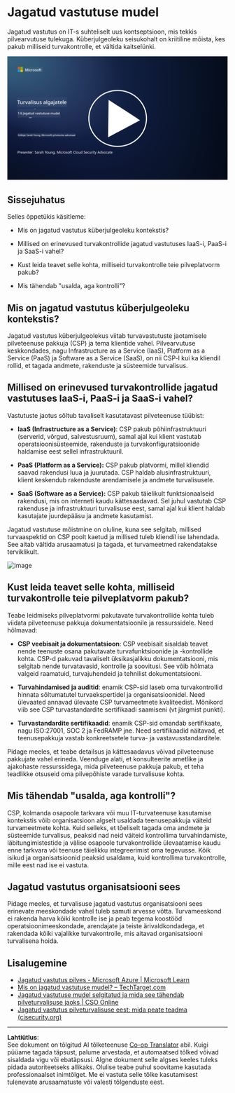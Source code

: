<!--
CO_OP_TRANSLATOR_METADATA:
{
  "original_hash": "a48db640d80c786b928ca178c414f084",
  "translation_date": "2025-10-11T11:25:01+00:00",
  "source_file": "1.6 Shared responsibility model.md",
  "language_code": "et"
}
-->
# Jagatud vastutuse mudel

Jagatud vastutus on IT-s suhteliselt uus kontseptsioon, mis tekkis pilvearvutuse tulekuga. Küberjulgeoleku seisukohalt on kriitiline mõista, kes pakub milliseid turvakontrolle, et vältida kaitselünki.

[![Vaata videot](../../translated_images/1-6_placeholder.e5f314ee81b946d2e99745a3aa36e96432cc432ceaf4b20df35aa84d62ce2408.et.png)](https://learn-video.azurefd.net/vod/player?id=20bf114b-e90d-428e-ae62-81aa9e9a7175)

## Sissejuhatus

Selles õppetükis käsitleme:

 - Mis on jagatud vastutus küberjulgeoleku kontekstis?
   
 - Millised on erinevused turvakontrollide jagatud vastutuses IaaS-i, PaaS-i ja SaaS-i vahel?

 - Kust leida teavet selle kohta, milliseid turvakontrolle teie pilveplatvorm pakub?

 - Mis tähendab "usalda, aga kontrolli"?

## Mis on jagatud vastutus küberjulgeoleku kontekstis?

Jagatud vastutus küberjulgeolekus viitab turvavastutuste jaotamisele pilveteenuse pakkuja (CSP) ja tema klientide vahel. Pilvearvutuse keskkondades, nagu Infrastructure as a Service (IaaS), Platform as a Service (PaaS) ja Software as a Service (SaaS), on nii CSP-l kui ka kliendil rollid, et tagada andmete, rakenduste ja süsteemide turvalisus.

## Millised on erinevused turvakontrollide jagatud vastutuses IaaS-i, PaaS-i ja SaaS-i vahel?

Vastutuste jaotus sõltub tavaliselt kasutatavast pilveteenuse tüübist:

 - **IaaS (Infrastructure as a Service)**: CSP pakub põhiinfrastruktuuri (serverid, võrgud, salvestusruum), samal ajal kui klient vastutab operatsioonisüsteemide, rakenduste ja turvakonfiguratsioonide haldamise eest sellel infrastruktuuril.
   
 - **PaaS (Platform as a Service):** CSP pakub platvormi, millel kliendid saavad rakendusi luua ja juurutada. CSP haldab alusinfrastruktuuri, klient keskendub rakenduste arendamisele ja andmete turvalisusele.

 - **SaaS (Software as a Service):** CSP pakub täielikult funktsionaalseid rakendusi, mis on interneti kaudu kättesaadavad. Sel juhul vastutab CSP rakenduse ja infrastruktuuri turvalisuse eest, samal ajal kui klient haldab kasutajate juurdepääsu ja andmete kasutamist.

Jagatud vastutuse mõistmine on oluline, kuna see selgitab, millised turvaaspektid on CSP poolt kaetud ja millised tuleb kliendil ise lahendada. See aitab vältida arusaamatusi ja tagada, et turvameetmed rakendatakse terviklikult.

![image](https://github.com/microsoft/Security-101/assets/139931591/7229a633-ec03-44d3-aa74-6c9810f5c47b)

## Kust leida teavet selle kohta, milliseid turvakontrolle teie pilveplatvorm pakub?

Teabe leidmiseks pilveplatvormi pakutavate turvakontrollide kohta tuleb viidata pilveteenuse pakkuja dokumentatsioonile ja ressurssidele. Need hõlmavad:

 - **CSP veebisait ja dokumentatsioon**: CSP veebisait sisaldab teavet nende teenuste osana pakutavate turvafunktsioonide ja -kontrollide kohta. CSP-d pakuvad tavaliselt üksikasjalikku dokumentatsiooni, mis selgitab nende turvatavasid, kontrolle ja soovitusi. See võib hõlmata valgeid raamatuid, turvajuhendeid ja tehnilist dokumentatsiooni.
   
 - **Turvahindamised ja auditid**: enamik CSP-sid laseb oma turvakontrollid hinnata sõltumatutel turvaekspertidel ja organisatsioonidel. Need ülevaated annavad ülevaate CSP turvameetmete kvaliteedist. Mõnikord viib see CSP turvastandardite sertifikaadi saamiseni (vt järgmist punkti).
   
 - **Turvastandardite sertifikaadid**: enamik CSP-sid omandab sertifikaate, nagu ISO:27001, SOC 2 ja FedRAMP jne. Need sertifikaadid näitavad, et teenusepakkuja vastab konkreetsetele turva- ja vastavusstandarditele.

Pidage meeles, et teabe detailsus ja kättesaadavus võivad pilveteenuse pakkujate vahel erineda. Veenduge alati, et konsulteerite ametlike ja ajakohaste ressurssidega, mida pilveteenuse pakkuja pakub, et teha teadlikke otsuseid oma pilvepõhiste varade turvalisuse kohta.

## Mis tähendab "usalda, aga kontrolli"?

CSP, kolmanda osapoole tarkvara või muu IT-turvateenuse kasutamise kontekstis võib organisatsioon algselt usaldada teenusepakkuja väiteid turvameetmete kohta. Kuid selleks, et tõeliselt tagada oma andmete ja süsteemide turvalisus, peaksid nad neid väiteid kontrollima turvahindamiste, läbitungimistestide ja välise osapoole turvakontrollide ülevaatamise kaudu enne tarkvara või teenuse täielikku integreerimist oma tegevusse. Kõik isikud ja organisatsioonid peaksid usaldama, kuid kontrollima turvakontrolle, mille eest nad ise ei vastuta.

## Jagatud vastutus organisatsiooni sees

Pidage meeles, et turvalisuse jagatud vastutus organisatsiooni sees erinevate meeskondade vahel tuleb samuti arvesse võtta. Turvameeskond ei rakenda harva kõiki kontrolle ise ja peab tegema koostööd operatsioonimeeskondade, arendajate ja teiste ärivaldkondadega, et rakendada kõiki vajalikke turvakontrolle, mis aitavad organisatsiooni turvalisena hoida.

## Lisalugemine
- [Jagatud vastutus pilves - Microsoft Azure | Microsoft Learn](https://learn.microsoft.com/azure/security/fundamentals/shared-responsibility?WT.mc_id=academic-96948-sayoung)
- [Mis on jagatud vastutuse mudel? – TechTarget.com](https://www.techtarget.com/searchcloudcomputing/definition/shared-responsibility-model)
- [Jagatud vastutuse mudel selgitatud ja mida see tähendab pilveturvalisuse jaoks | CSO Online](https://www.csoonline.com/article/570779/the-shared-responsibility-model-explained-and-what-it-means-for-cloud-security.html)
- [Jagatud vastutus pilveturvalisuse eest: mida peate teadma (cisecurity.org)](https://www.cisecurity.org/insights/blog/shared-responsibility-cloud-security-what-you-need-to-know)

---

**Lahtiütlus**:  
See dokument on tõlgitud AI tõlketeenuse [Co-op Translator](https://github.com/Azure/co-op-translator) abil. Kuigi püüame tagada täpsust, palume arvestada, et automaatsed tõlked võivad sisaldada vigu või ebatäpsusi. Algne dokument selle algses keeles tuleks pidada autoriteetseks allikaks. Olulise teabe puhul soovitame kasutada professionaalset inimtõlget. Me ei vastuta selle tõlke kasutamisest tulenevate arusaamatuste või valesti tõlgenduste eest.